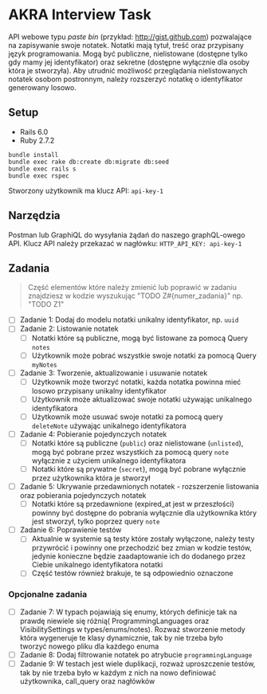 # AKRA Interview Task

API webowe typu *paste bin* (przykład: http://gist.github.com) pozwalające na zapisywanie swoje notatek.
Notatki mają tytuł, treść oraz przypisany język programowania. Mogą być publiczne, nielistowane (dostępne tylko gdy mamy jej identyfikator) oraz sekretne (dostępne wyłącznie dla osoby która je stworzyła). Aby utrudnić możliwość przeglądania nielistowanych notatek osobom postronnym, należy rozszerzyć notatkę o identyfikator generowany losowo.

## Setup

* Rails 6.0
* Ruby 2.7.2

```
bundle install
bundle exec rake db:create db:migrate db:seed
bundle exec rails s
bundle exec rspec
```

Stworzony użytkownik ma klucz API: `api-key-1`

## Narzędzia

Postman lub GraphiQL do wysyłania żądań do naszego graphQL-owego API. Klucz API należy przekazać w nagłówku: `HTTP_API_KEY: api-key-1`

## Zadania

> Część elementów które należy zmienić lub poprawić w zadaniu znajdziesz w kodzie wyszukując "TODO Z#{numer_zadania}" np. "TODO Z1"

- [ ] Zadanie 1: Dodaj do modelu notatki unikalny identyfikator, np. `uuid`
- [ ] Zadanie 2: Listowanie notatek
  - [ ] Notatki które są publiczne, mogą być listowane za pomocą Query `notes`
  - [ ] Użytkownik może pobrać wszystkie swoje notatki za pomocą Query `myNotes`
- [ ] Zadanie 3: Tworzenie, aktualizowanie i usuwanie notatek
  - [ ] Użytkownik może tworzyć notatki, każda notatka powinna mieć losowo przypisany unikalny identyfikator
  - [ ] Użytkownik może aktualizować swoje notatki używając unikalnego identyfikatora
  - [ ] Użytkownik może usuwać swoje notatki za pomocą query `deleteNote` używając unikalnego identyfikatora
- [ ] Zadanie 4: Pobieranie pojedynczych notatek
  - [ ] Notatki które są publiczne (`public`) oraz nielistowane (`unlisted`), mogą być pobrane przez wszystkich za pomocą query `note` wyłącznie z użyciem unikalnego identyfikatora
  - [ ] Notatki które są prywatne (`secret`), mogą być pobrane wyłącznie przez użytkownika która je stworzył
- [ ] Zadanie 5: Ukrywanie przedawnionych notatek - rozszerzenie listowania oraz pobierania pojedynczych notatek
  - [ ] Notatki które są przedawnione (expired_at jest w przeszłości) powinny być dostępne do pobrania wyłącznie dla użytkownika który jest stworzył, tylko poprzez query `note`
- [ ] Zadanie 6: Poprawienie testów
  - [ ] Aktualnie w systemie są testy które zostały wyłączone, należy testy przywrócić i powinny one przechodzić bez zmian w kodzie testów, jedynie konieczne będzie zaadaptowanie ich  do dodanego przez Ciebie unikalnego identyfikatora notatki
  - [ ] Część testów również brakuje, te są odpowiednio oznaczone

### Opcjonalne zadania

- [ ] Zadanie 7: W typach pojawiają się enumy, których definicje tak na prawdę niewiele się różnią( ProgrammingLanguages oraz VisibilitySettings w types/enums/notes). Rozważ stworzenie metody która wygeneruje te klasy dynamicznie, tak by nie trzeba było tworzyć nowego pliku dla każdego enuma
- [ ] Zadanie 8: Dodaj filtrowanie notatek po atrybucie `programmingLanguage`
- [ ] Zadanie 9: W testach jest wiele duplikacji, rozważ uproszczenie testów, tak by nie trzeba było w każdym z nich na nowo definiować użytkownika, call_query oraz nagłówków
